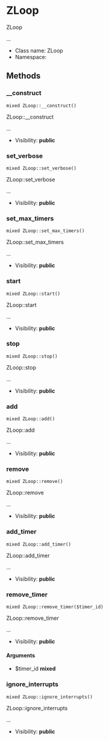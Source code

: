 ZLoop
===============

ZLoop

...


* Class name: ZLoop
* Namespace: 







Methods
-------


### __construct

    mixed ZLoop::__construct()

ZLoop::__construct

...

* Visibility: **public**




### set_verbose

    mixed ZLoop::set_verbose()

ZLoop::set_verbose

...

* Visibility: **public**




### set_max_timers

    mixed ZLoop::set_max_timers()

ZLoop::set_max_timers

...

* Visibility: **public**




### start

    mixed ZLoop::start()

ZLoop::start

...

* Visibility: **public**




### stop

    mixed ZLoop::stop()

ZLoop::stop

...

* Visibility: **public**




### add

    mixed ZLoop::add()

ZLoop::add

...

* Visibility: **public**




### remove

    mixed ZLoop::remove()

ZLoop::remove

...

* Visibility: **public**




### add_timer

    mixed ZLoop::add_timer()

ZLoop::add_timer

...

* Visibility: **public**




### remove_timer

    mixed ZLoop::remove_timer($timer_id)

ZLoop::remove_timer

...

* Visibility: **public**


#### Arguments
* $timer_id **mixed**



### ignore_interrupts

    mixed ZLoop::ignore_interrupts()

ZLoop::ignore_interrupts

...

* Visibility: **public**



